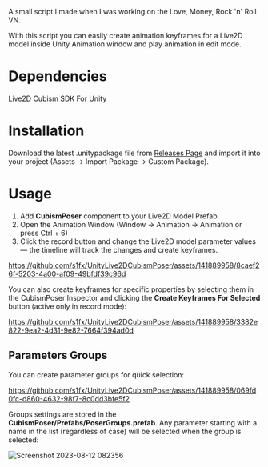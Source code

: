 A small script I made when I was working on the Love, Money, Rock 'n' Roll VN.

With this script you can easily create animation keyframes for a Live2D model inside Unity Animation window and play animation in edit mode.

# Dependencies
[Live2D Cubism SDK For Unity](https://www.live2d.com/en/download/cubism-sdk/)

# Installation
Download the latest .unitypackage file from [Releases Page](https://github.com/s1fx/UnityCubismPoser/releases) and import it into your project (Assets -> Import Package -> Custom Package).

# Usage
1. Add **CubismPoser** component to your Live2D Model Prefab.
2. Open the Animation Window (Window -> Animation -> Animation or press Ctrl + 6)
3. Click the record button and change the Live2D model parameter values  — the timeline will track the changes and create keyframes.

https://github.com/s1fx/UnityLive2DCubismPoser/assets/141889958/8caef26f-5203-4a00-af09-49bfdf39c96d

You can also create keyframes for specific properties by selecting them in the CubismPoser Inspector and clicking the **Create Keyframes For Selected** button (active only in record mode):

https://github.com/s1fx/UnityLive2DCubismPoser/assets/141889958/3382e822-9ea2-4d31-9e82-7664f394ad0d

## Parameters Groups
You can create parameter groups for quick selection:

https://github.com/s1fx/UnityLive2DCubismPoser/assets/141889958/069fd0fc-d860-4632-98f7-8c0dd3bfe5f2

Groups settings are stored in the **CubismPoser/Prefabs/PoserGroups.prefab**. Any parameter starting with a name in the list (regardless of case) will be selected when the group is selected:

![Screenshot 2023-08-12 082356](https://github.com/s1fx/UnityLive2DCubismPoser/assets/141889958/ff60b91b-625d-48d0-ab71-8553ed92f549)
